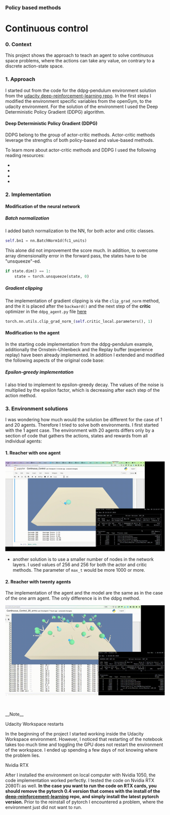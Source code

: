 ### Policy based methods
# Continuous control

### 0. Context

This project shows the approach to teach an agent to solve continuous space problems, where the actions can take any value, on contrary to a discrete action-state space.

### 1. Approach

I started out from the code for the ddpg-pendulum environment solution from the [udacity deep-reinforcement-learning repo](https://github.com/udacity/deep-reinforcement-learning/tree/master/ddpg-pendulum).
In the first steps I modified the environment specific variables from the openGym, to the udacity environment. For the solution of the environment I used the Deep Deterministic Policy Gradient (DDPG) algorithm.


#### Deep Deterministic Policy Gradient (DDPG)

DDPG belong to the group of actor-critic methods. Actor-critic methods leverage the strengths of both policy-based and value-based methods.

To learn more about actor-critic methods and DDPG I used the following reading resources:

- []()
- []()
- []()
- []()


### 2. Implementation
#### Modification of the neural network

##### Batch normalization
I added batch normalization to the NN, for both actor and critic classes.

```python
self.bn1 = nn.BatchNorm1d(fc1_units)
```

This alone did not improvement the score much. In addition, to overcome array dimensionality error in the forward pass, the states have to be "unsqueeze"-ed.
```python
if state.dim() == 1:
	state = torch.unsqueeze(state, 0)
```

##### Gradient clipping
The implementation of gradient clipping is via the `clip_grad_norm` method, and the it is placed after the `backward()` and the next step of the __critic__ optimizer in the `ddpg_agent.py` file [here](https://github.com/bkocis/DRLND_Pr_2_Continuous_Control/blob/master/ddpg_agent_Copy2.py#L119)

```python
torch.nn.utils.clip_grad_norm_(self.critic_local.parameters(), 1)
```

#### Modification to the agent

In the starting code implementation from the ddpg-pendulum example, additionally the Ornstein-Uhlenbeck and the Replay buffer (experience replay) have been already implemented. In addition I extended and modified the following aspects of the original code base:

##### Epsilon-greedy implementation

I also tried to implement to epsilon-greedy decay. The values of the noise is multiplied by the epsilon factor, which is decreasing after each step of the action method.




### 3. Environment solutions

I was wondering how much would the solution be different for the case of 1 and 20 agents. Therefore I tried to solve both environments. I first started with the 1 agent case. The environment with 20 agents differs only by a section of code that gathers the actions, states and rewards from all individual agents:



#### 1. Reacher with one agent



![Reacher One arm](assets/reacher_one_arm.gif)


  - another solution is to use a smaller number of nodes in the network layers. I used values of 256 and 256 for both the actor and critic methods. The parameter of `max_t` would be more 1000 or more.

#### 2. Reacher with __twenty agents__

The implementation of the agent and the model are the same as in the case of the one arm agent. The only difference is in the ddpg method.

![Reacher one arm](assets/reacher_20_arm.gif)


<br>
<br>
__Note__

Udacity Workspace restarts

In the beginning of the project I started working inside the Udacity Workspace environment. However, I noticed that restarting of the notebook takes too much time and toggling the GPU does not restart the environment of the workspace. I ended up spending a few days of not knowing where the problem lies.

Nvidia RTX

After I installed the environment on local computer with Nvidia 1050, the code implementation worked perfectly. I tested the code on Nvidia RTX 2080Ti as well. __In the case you  want to run the code on RTX cards, you should remove the pytorch 0.4 version that comes with the install of the [deep-reinforcement-learning](https://github.com/udacity/deep-reinforcement-learning) repo, and simply install the latest pytorch version.__ Prior to the reinstall of pytorch I encountered a problem, where the environment just did not want to run.
